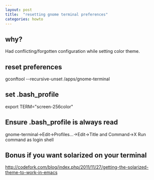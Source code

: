 ```yaml
---
layout: post
title:  "resetting gnome terminal preferences"
categories: howto
---
```


why?
----

Had conflicting/forgotten configuration while setting color theme.

reset preferences
-----------------

gconftool --recursive-unset /apps/gnome-terminal

set .bash_profile
-----------------

export TERM="screen-256color"

Ensure .bash_profile is always read
-----------------------------------

gnome-terminal->Edit->Profiles...->Edit->Title and Command->X Run command as login shell

Bonus if you want solarized on your terminal
--------------------------------------------

http://codefork.com/blog/index.php/2011/11/27/getting-the-solarized-theme-to-work-in-emacs
